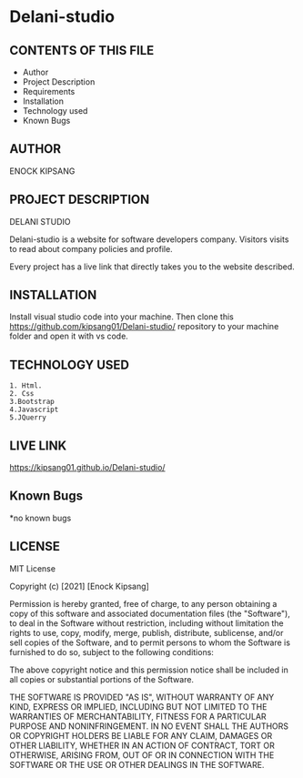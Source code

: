 # Delani-studio
CONTENTS OF THIS FILE
---------------------
 * Author
 * Project Description
 * Requirements
 * Installation
 * Technology used
 * Known Bugs


AUTHOR
------------
ENOCK KIPSANG


PROJECT DESCRIPTION
------------
DELANI STUDIO


Delani-studio is a website for software developers company. Visitors visits to read about company policies and profile.
  
Every project has a live link that directly takes you to the website described. 
 


INSTALLATION
------------
Install visual studio code into your machine.
Then clone this https://github.com/kipsang01/Delani-studio/ repository to your machine folder and open it with vs code.


TECHNOLOGY USED
-------------

    1. Html.
    2. Css
    3.Bootstrap
    4.Javascript
    5.JQuerry
    
LIVE LINK
------------
https://kipsang01.github.io/Delani-studio/

Known Bugs
-----------

 *no known bugs

LICENSE
-------------
MIT License

Copyright (c) [2021] [Enock Kipsang]

Permission is hereby granted, free of charge, to any person obtaining a copy
of this software and associated documentation files (the "Software"), to deal
in the Software without restriction, including without limitation the rights
to use, copy, modify, merge, publish, distribute, sublicense, and/or sell
copies of the Software, and to permit persons to whom the Software is
furnished to do so, subject to the following conditions:

The above copyright notice and this permission notice shall be included in all
copies or substantial portions of the Software.

THE SOFTWARE IS PROVIDED "AS IS", WITHOUT WARRANTY OF ANY KIND, EXPRESS OR
IMPLIED, INCLUDING BUT NOT LIMITED TO THE WARRANTIES OF MERCHANTABILITY,
FITNESS FOR A PARTICULAR PURPOSE AND NONINFRINGEMENT. IN NO EVENT SHALL THE
AUTHORS OR COPYRIGHT HOLDERS BE LIABLE FOR ANY CLAIM, DAMAGES OR OTHER
LIABILITY, WHETHER IN AN ACTION OF CONTRACT, TORT OR OTHERWISE, ARISING FROM,
OUT OF OR IN CONNECTION WITH THE SOFTWARE OR THE USE OR OTHER DEALINGS IN THE
SOFTWARE.
